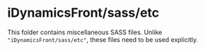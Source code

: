 # iDynamicsFront/sass/etc

This folder contains miscellaneous SASS files. Unlike `"iDynamicsFront/sass/etc"`, these files
need to be used explicitly.
